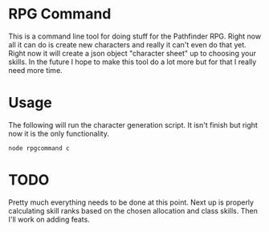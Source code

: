# RPG Command
This is a command line tool for doing stuff for the Pathfinder RPG. Right now all it can do is create new characters and really it can't even do that yet. Right now it will create a json object "character sheet" up to choosing your skills. In the future I hope to make this tool do a lot more but for that I really need more time.

# Usage
The following will run the character generation script. It isn't finish but right now it is the only functionality.

```
node rpgcommand c
```

# TODO
Pretty much everything needs to be done at this point. Next up is properly calculating skill ranks based on the chosen allocation and class skills. Then I'll work on adding feats.
